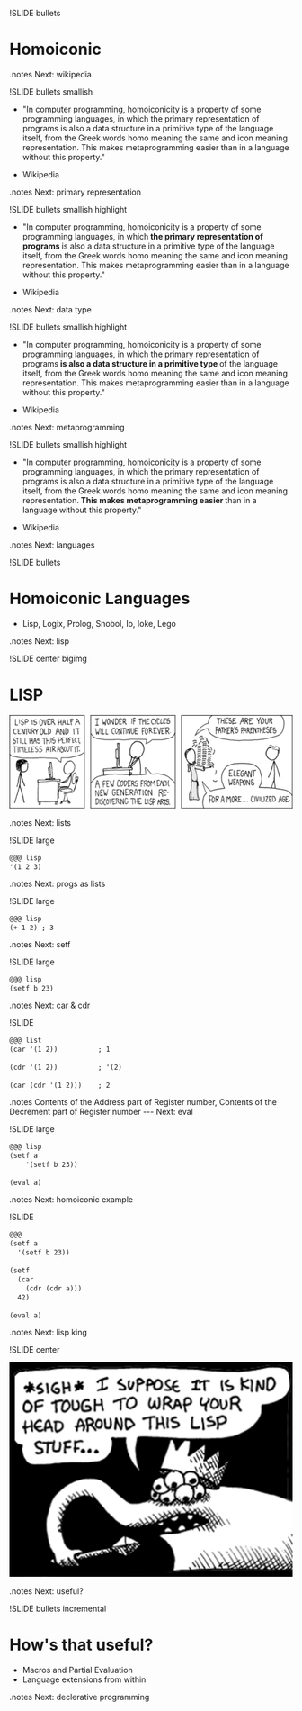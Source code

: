 !SLIDE bullets
# Homoiconic #

.notes Next: wikipedia

!SLIDE bullets smallish

* "In computer programming, homoiconicity is a property of some programming
  languages, in which the primary representation of programs is also a data
  structure in a primitive type of the language itself, from the Greek words
  homo meaning the same and icon meaning representation. This makes
  metaprogramming easier than in a language without this property."

* Wikipedia

.notes Next: primary representation

!SLIDE bullets smallish highlight

* "In computer programming, homoiconicity is a property of some programming
  languages, in which<strong> the primary representation of programs </strong>is also a
  data structure in a primitive type of the language itself, from the Greek
  words homo meaning the same and icon meaning representation. This makes
  metaprogramming easier than in a language without this property."

* Wikipedia

.notes Next: data type

!SLIDE bullets smallish highlight

* "In computer programming, homoiconicity is a property of some programming
  languages, in which the primary representation of programs<strong> is also a data
  structure in a primitive type </strong>of the language itself, from the Greek words
  homo meaning the same and icon meaning representation. This makes
  metaprogramming easier than in a language without this property."

* Wikipedia

.notes Next: metaprogramming

!SLIDE bullets smallish highlight

* "In computer programming, homoiconicity is a property of some programming
  languages, in which the primary representation of programs is also a data
  structure in a primitive type of the language itself, from the Greek words
  homo meaning the same and icon meaning representation.<strong> This makes
  metaprogramming easier </strong>than in a language without this property."

* Wikipedia

.notes Next: languages

!SLIDE bullets

# Homoiconic Languages #

* Lisp, Logix, Prolog, Snobol, Io, Ioke, Lego

.notes Next: lisp

!SLIDE center bigimg

# LISP #

![lisp](lisp_cycles.png)

.notes Next: lists

!SLIDE large

    @@@ lisp
    '(1 2 3)

.notes Next: progs as lists

!SLIDE large

    @@@ lisp
    (+ 1 2) ; 3

.notes Next: setf

!SLIDE large

    @@@ lisp
    (setf b 23)

.notes Next: car & cdr

!SLIDE

    @@@ list
    (car '(1 2))          ; 1

    (cdr '(1 2))          ; '(2)

    (car (cdr '(1 2)))    ; 2

.notes Contents of the Address part of Register number, Contents of the Decrement part of Register number --- Next: eval

!SLIDE large

    @@@ lisp
    (setf a
        '(setf b 23))

    (eval a)

.notes Next: homoiconic example

!SLIDE

    @@@
    (setf a
      '(setf b 23))

    (setf
      (car
        (cdr (cdr a)))
      42)

    (eval a)

.notes Next: lisp king

!SLIDE center

![lisp](lisp_king.png)

.notes Next: useful?

!SLIDE bullets incremental

# How's that useful? #

* Macros and Partial Evaluation
* Language extensions from within

.notes Next: declerative programming

